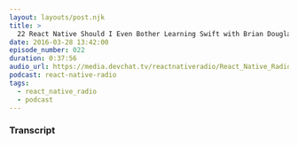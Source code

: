 ```yaml
---
layout: layouts/post.njk
title: >
  22 React Native Should I Even Bother Learning Swift with Brian Douglas of BlocIO
date: 2016-03-28 13:42:00
episode_number: 022
duration: 0:37:56
audio_url: https://media.devchat.tv/reactnativeradio/React_Native_Radio_Episode_22.mp3
podcast: react-native-radio
tags:
  - react_native_radio
  - podcast
---
```


### Transcript

